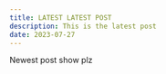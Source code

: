 ```yaml
---
title: LATEST LATEST POST
description: This is the latest post
date: 2023-07-27
---
```


Newest post show plz